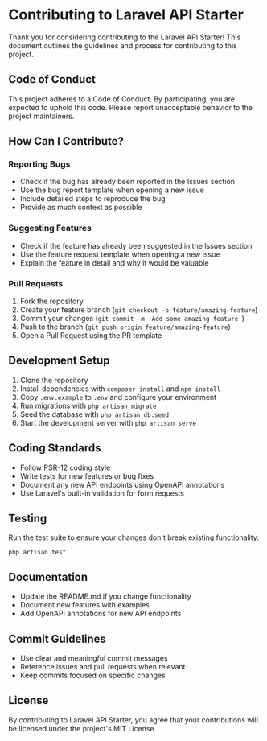 # Contributing to Laravel API Starter

Thank you for considering contributing to the Laravel API Starter! This document outlines the guidelines and process for contributing to this project.

## Code of Conduct

This project adheres to a Code of Conduct. By participating, you are expected to uphold this code. Please report unacceptable behavior to the project maintainers.

## How Can I Contribute?

### Reporting Bugs

- Check if the bug has already been reported in the Issues section
- Use the bug report template when opening a new issue
- Include detailed steps to reproduce the bug
- Provide as much context as possible

### Suggesting Features

- Check if the feature has already been suggested in the Issues section
- Use the feature request template when opening a new issue
- Explain the feature in detail and why it would be valuable

### Pull Requests

1. Fork the repository
2. Create your feature branch (`git checkout -b feature/amazing-feature`)
3. Commit your changes (`git commit -m 'Add some amazing feature'`)
4. Push to the branch (`git push origin feature/amazing-feature`)
5. Open a Pull Request using the PR template

## Development Setup

1. Clone the repository
2. Install dependencies with `composer install` and `npm install`
3. Copy `.env.example` to `.env` and configure your environment
4. Run migrations with `php artisan migrate`
5. Seed the database with `php artisan db:seed`
6. Start the development server with `php artisan serve`

## Coding Standards

- Follow PSR-12 coding style
- Write tests for new features or bug fixes
- Document any new API endpoints using OpenAPI annotations
- Use Laravel's built-in validation for form requests

## Testing

Run the test suite to ensure your changes don't break existing functionality:

```
php artisan test
```

## Documentation

- Update the README.md if you change functionality
- Document new features with examples
- Add OpenAPI annotations for new API endpoints

## Commit Guidelines

- Use clear and meaningful commit messages
- Reference issues and pull requests when relevant
- Keep commits focused on specific changes

## License

By contributing to Laravel API Starter, you agree that your contributions will be licensed under the project's MIT License. 